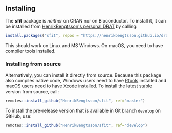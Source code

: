## Installing

The **sfit** package is _neither_ on CRAN nor on Bioconductor.  To install it, it can be installed from [HenrikBengtsson's personal DRAT](https://github.com/HenrikBengtsson/drat) by calling:

```r
install.packages("sfit", repos = "https://henrikbengtsson.github.io/drat")
```

This should work on Linux and MS Windows.  On macOS, you need to have compiler tools installed.


### Installing from source

Alternatively, you can install it directly from source.  Because this package also compiles native code, Windows users need to have [Rtools](https://cran.r-project.org/bin/windows/Rtools/) installed and macOS users need to have [Xcode](https://developer.apple.com/xcode/) installed.  To install the latest stable version from source, call:
```r
remotes::install_github("HenrikBengtsson/sfit", ref="master")
```
To install the pre-release version that is available in Git branch `develop` on GitHub, use:
```r
remotes::install_github("HenrikBengtsson/sfit", ref="develop")
```
